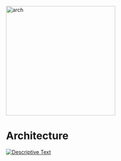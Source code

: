 <div href="/" class="d-flex align-items-center pb-3 mb-3 link-dark text-decoration-none">
    <img src="/static/arch.png" width="300px" height="auto" alt="arch">
</div>

# **Architecture**

<div href="/" class="d-flex align-items-center pb-3 mb-3 link-dark text-decoration-none border-bottom"></div>


<div class="err">
    <a href="/" class="d-flex align-items-center pb-3 mb-3 link-dark text-decoration-none">
        <img src="/static/coming-soon.png" alt="Descriptive Text">
    </a>
</div>
